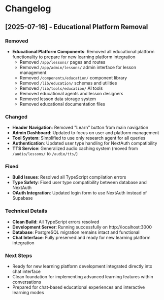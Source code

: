 # Changelog

## [2025-07-16] - Educational Platform Removal

### Removed
- **Educational Platform Components**: Removed all educational platform functionality to prepare for new learning platform integration
  - Removed `/app/lessons/` pages and routes
  - Removed `/app/admin/lessons/` admin interface for lesson management
  - Removed `/components/education/` component library
  - Removed `/lib/education/` schemas and utilities
  - Removed `/lib/tools/education/` AI tools
  - Removed educational agents and lesson designers
  - Removed lesson data storage system
  - Removed educational documentation files

### Changed
- **Header Navigation**: Removed "Learn" button from main navigation
- **Admin Dashboard**: Updated to focus on user and platform management
- **Tool System**: Simplified to use only research agent for all queries
- **Authentication**: Updated user type handling for NextAuth compatibility
- **TTS Service**: Generalized audio caching system (moved from `/audio/lessons/` to `/audio/tts/`)

### Fixed
- **Build Issues**: Resolved all TypeScript compilation errors
- **Type Safety**: Fixed user type compatibility between database and NextAuth
- **OAuth Integration**: Updated login form to use NextAuth instead of Supabase

### Technical Details
- **Clean Build**: All TypeScript errors resolved
- **Development Server**: Running successfully on http://localhost:3000
- **Database**: PostgreSQL migration remains intact and functional
- **Chat Interface**: Fully preserved and ready for new learning platform integration

### Next Steps
- Ready for new learning platform development integrated directly into chat interface
- Clean foundation for implementing advanced learning features within conversations
- Prepared for chat-based educational experiences and interactive learning modes
